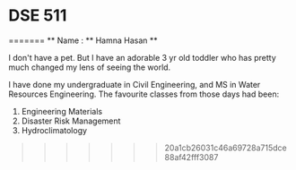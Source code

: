 # DSE 511
=======
** Name : ** Hamna Hasan **

I don't have a pet. But I have an adorable 3 yr old toddler who has pretty much changed my lens of seeing the world. 

I have done my undergraduate in Civil Engineering, and MS in Water Resources Engineering. The favourite classes from those days had been:
1. Engineering Materials
2. Disaster Risk Management
3. Hydroclimatology 
>>>>>>> 20a1cb26031c46a69728a715dce88af42fff3087
